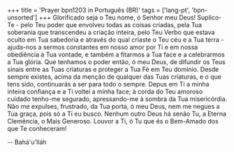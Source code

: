 +++
title = 'Prayer bpn1203 in Português (BR)'
tags = ['lang-pt', 'bpn-unsorted']
+++
Glorificado seja o Teu nome, ó Senhor meu Deus! Suplico-Te - pelo Teu poder que envolveu todas as coisas criadas, pela Tua soberania que transcendeu a criação inteira, pelo Teu Verbo que estava oculto em Tua sabedoria e através do qual criaste o Teu céu e a Tua terra - ajuda-nos a sermos constantes em nosso amor por Ti e em nossa obediência à Tua vontade, e também a fitarmos a Tua face e a celebrarmos a Tua glória. Que tenhamos o poder então, ó meu Deus, de difundir os Teus sinais entre as Tuas criaturas e proteger a Tua Fé em Teu domínio. Desde sempre existes, acima da menção de qualquer das Tuas criaturas, e o que tens sido, continuarás a ser para todo o sempre.
Depus em Ti a minha inteira confiança e a Ti voltei a minha face; à corda do Teu amoroso cuidado tenho-me segurado, apressando-me à sombra da Tua misericórdia. Não me expulses, frustrado, da Tua porta, ó meu Deus, nem me negues a Tua graça, pois só a Ti eu busco. Nenhum outro Deus há senão Tu, a Eterna Clemência, o Mais Generoso.
Louvor a Ti, ó Tu que és o Bem-Amado dos que Te conheceram!

-- Bahá'u'lláh

